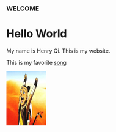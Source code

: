 
### WELCOME
<html>
  
<h1>Hello World</h1>
<p>My name is Henry Qi. This is my website.</p>
<p>This is my favorite
<a href="https://www.youtube.com/watch?v=j1hft9Wjq9U&ab_channel=THEFIRSTTAKE">song</a>
</p>

<img src="sokka.jpg" width="104" height="142">



<html>
